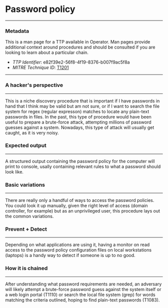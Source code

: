 
# Password policy

---

### Metadata

This is a man page for a TTP available in Operator. Man pages provide additional context around procedures and should be consulted if you are looking to learn about a particular chain.

- *TTP Identifier*: e82f39e2-56f8-4f19-8376-b007f9ac5f8a
- *MITRE Technique ID*: [T1201](https://attack.mitre.org/techniques/T1201/)

---

### A hacker's perspective

---

This is a niche discovery procedure that is important if I have passwords in hand that I think may be valid but am not sure, or if I want to search the file system for regex (regular expresson) matches to locate any plain-text passwords in files. In the past, this type of procedure would have been useful to prepare a brute-force attack, attempting millions of password guesses against a system. Nowadays, this type of attack will usually get caught, as it is very noisy. 

### Expected output

---

A structured output containing the password policy for the computer will print to console, usally containing relevant rules to what a password should look like. 

### Basic variations

---

There are really only a handful of ways to access the password policies. You could look it up manually, given the right level of access (domain controller, for example) but as an unprivileged user, this procedure lays out the common variations. 

### Prevent + Detect

---

Depending on what applications are using it, having a monitor on read access to the password policy configuration files on local workstations (laptops) is a handy way to detect if someone is up to no good. 

### How it is chained

---

After understanding what password requirements are needed, an adversary will likely attempt a brute-force password guess against the system itself or a web login portal (T1110) or search the local file system (grep) for words matching the criteria outlined, hoping to find plain-text passwords (T1083). 
